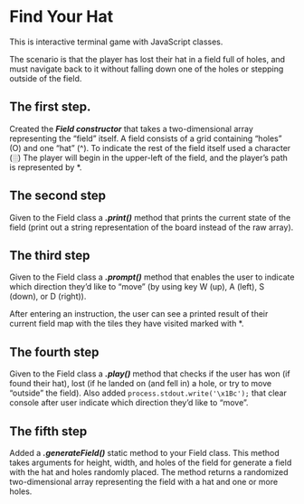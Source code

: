 # Find Your Hat

This is interactive terminal game with JavaScript classes.

The scenario is that the player has lost their hat in a field full of holes, and must navigate back to it without falling down one of the holes or stepping outside of the field.

## The first step.
Created the ***Field constructor*** that takes a two-dimensional array representing the “field” itself. 
A field consists of a grid containing “holes” (O) and one “hat” (^). 
To indicate the rest of the field itself used a character (░)
The player will begin in the upper-left of the field, and the player’s path is represented by *.

## The second step 
Given to the Field class a ***.print()*** method that prints the current state of the field (print out a string representation of the board instead of the raw array).

## The third step
Given to the Field class a ***.prompt()*** method that enables the user to indicate which direction they’d like to “move” (by using key W (up), A (left), S (down), or D (right)).

After entering an instruction, the user can see a printed result of their current field map with the tiles they have visited marked with *.

## The fourth step
Given to the Field class a ***.play()*** method that checks if the user has won (if found their hat), lost (if he landed on (and fell in) a hole, or try to move “outside” the field).
Also added `process.stdout.write('\x1Bc');` that clear console after user indicate which direction they’d like to “move”.

## The fifth step
Added a ***.generateField()*** static method to your Field class. 
This method takes arguments for height, width, and holes of the field for generate a field with the hat and holes randomly placed.
The method returns a randomized two-dimensional array representing the field with a hat and one or more holes.